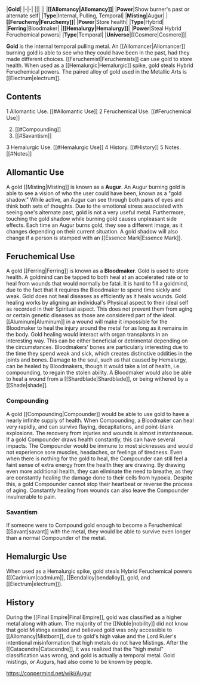 |**Gold**|
|-|-|
|||
||
|**[[Allomancy\|Allomancy]]**|
|**Power**|Show burner's past or alternate self|
|**Type**|Internal, Pulling, Temporal|
|**Misting**|Augur|
|**[[Feruchemy\|Feruchemy]]**|
|**Power**|Store health|
|**Type**|Hybrid|
|**Ferring**|Bloodmaker|
|**[[Hemalurgy\|Hemalurgy]]**|
|**Power**|Steal Hybrid Feruchemical powers|
|**Type**|Temporal|
|**Universe**|[[Cosmere\|Cosmere]]|

**Gold** is the internal temporal pulling metal. An [[Allomancer\|Allomancer]] burning gold is able to see who they could have been in the past, had they made different choices. [[Feruchemist\|Feruchemists]] can use gold to store health. When used as a [[Hemalurgic\|Hemalurgic]] spike, gold steals Hybrid Feruchemical powers.
The paired alloy of gold used in the Metallic Arts is [[Electrum\|electrum]].

## Contents

1 Allomantic Use. [[#Allomantic Use]] 
2 Feruchemical Use. [[#Feruchemical Use]] 

2. [[#Compounding]] 
2. [[#Savantism]] 


3 Hemalurgic Use. [[#Hemalurgic Use]] 
4 History. [[#History]] 
5 Notes. [[#Notes]] 


## Allomantic Use
A gold [[Misting\|Misting]] is known as a **Augur**. An Augur burning gold is able to see a vision of who the user could have been, known as a "gold shadow." While active, an Augur can see through both pairs of eyes and think both sets of thoughts. Due to the emotional stress associated with seeing one's alternate past, gold is not a very useful metal. Furthermore, touching the gold shadow while burning gold causes unpleasant side effects. Each time an Augur burns gold, they see a different image, as it changes depending on their current situation. A gold shadow will also change if a person is stamped with an [[Essence Mark\|Essence Mark]].

## Feruchemical Use
A gold [[Ferring\|Ferring]] is known as a **Bloodmaker**. Gold is used to store health. A goldmind can be tapped to both heal at an accelerated rate or to heal from wounds that would normally be fatal. It is hard to fill a goldmind, due to the fact that it requires the Bloodmaker to spend time sickly and weak. Gold does not heal diseases as efficiently as it heals wounds.
Gold healing works by aligning an individual's Physical aspect to their ideal self as recorded in their Spiritual aspect. This does not prevent them from aging or certain genetic diseases as those are considered part of the ideal.
[[Aluminum\|Aluminum]] in a wound will make it impossible for the Bloodmaker to heal the injury around the metal for as long as it remains in the body.
Gold healing would interact with organ transplants in an interesting way. This can be either beneficial or detrimental depending on the circumstances. Bloodmakers' bones are particularly interesting due to the time they spend weak and sick, which creates distinctive oddities in the joints and bones.
Damage to the soul, such as that caused by Hemalurgy, can be healed by Bloodmakers, though it would take a lot of health, i.e. compounding, to regain the stolen ability. A Bloodmaker would also be able to heal a wound from a [[Shardblade\|Shardblade]], or being withered by a [[Shade\|shade]].

### Compounding
A gold [[Compounding\|Compounder]] would be able to use gold to have a nearly infinite supply of health. When Compounding, a Bloodmaker can heal very rapidly, and can survive flaying, decapitations, and point-blank explosions. The recovery from injuries and wounds is almost instantaneous.
If a gold Compounder draws health constantly, this can have several impacts. The Compounder would be immune to most sicknesses and would not experience sore muscles, headaches, or feelings of tiredness. Even when there is nothing for the gold to heal, the Compounder can still feel a faint sense of extra energy from the health they are drawing. By drawing even more additional health, they can eliminate the need to breathe, as they are constantly healing the damage done to their cells from hypoxia. Despite this, a gold Compounder cannot stop their heartbeat or reverse the process of aging. Constantly healing from wounds can also leave the Compounder invulnerable to pain.

### Savantism
If someone were to Compound gold enough to become a Feruchemical [[Savant\|savant]] with the metal, they would be able to survive even longer than a normal Compounder of the metal.

## Hemalurgic Use
When used as a Hemalurgic spike, gold steals Hybrid Feruchemical powers ([[Cadmium\|cadmium]], [[Bendalloy\|bendalloy]], gold, and [[Electrum\|electrum]]).

## History
During the [[Final Empire\|Final Empire]], gold was classified as a higher metal along with atium. The majority of the [[Noble\|nobility]] did not know that gold Mistings existed and believed gold was only accessible to [[Allomancy\|Mistborn]], due to gold's high value and the Lord Ruler's intentional misinformation that high metals do not have Mistings. After the [[Catacendre\|Catacendre]], it was realized that the "high metal" classification was wrong, and gold is actually a temporal metal. Gold mistings, or Augurs, had also come to be known by people.



https://coppermind.net/wiki/Augur